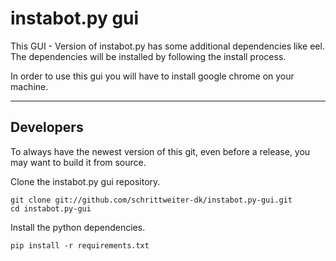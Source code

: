 # instabot.py gui


This GUI - Version of instabot.py has some additional dependencies like eel. The dependencies will be installed by following the install process.

In order to use this gui you will have to install google chrome on your machine.

---

## Developers

To always have the newest version of this git, even before a release, you may want to build it from source.

Clone the instabot.py gui repository.

```
git clone git://github.com/schrittweiter-dk/instabot.py-gui.git
cd instabot.py-gui
```

Install the python dependencies.

```
pip install -r requirements.txt
```

